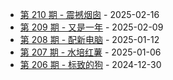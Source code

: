 * [第 210 期 - 震撼烟囱](https://weekly.tw93.fun/posts/210-震撼烟囱) - 2025-02-16
* [第 209 期 - 又是一年](https://weekly.tw93.fun/posts/209-又是一年) - 2025-02-09
* [第 208 期 - 配新电脑](https://weekly.tw93.fun/posts/208-配新电脑) - 2025-01-12
* [第 207 期 - 水培红薯](https://weekly.tw93.fun/posts/207-水培红薯) - 2025-01-06
* [第 206 期 - 标致的狗](https://weekly.tw93.fun/posts/206-标致的狗) - 2024-12-30
